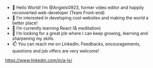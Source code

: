 - 👋 Hello World! I’m @Angielx0923, former video editor and happily reconverted web-developer (Team Front-end)
- 👀 I’m interested in developing cool websites and making the world a better place!
- 🌱 I’m currently learning React (& meditation)
- 💞️ I’m looking for a great job where I can keep growing, learning and sharpening my skills.
- 📫 You can reach me on LinkedIn. Feedbacks, encouragements, questions and job offers are very welcome!

https://www.linkedin.com/in/a-lx/

<!---
Angielx0923/Angielx0923 is a ✨ special ✨ repository because its `README.md` (this file) appears on your GitHub profile.
You can click the Preview link to take a look at your changes.
--->
